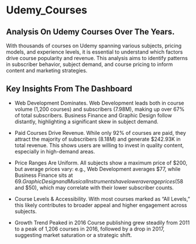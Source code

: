 # Udemy_Courses
## Analysis On Udemy Courses Over The Years.
With thousands of courses on Udemy spanning various subjects, pricing models, and experience levels, it is essential to understand which factors drive course popularity and revenue. This analysis aims to identify patterns in subscriber behavior, subject demand, and course pricing to inform content and marketing strategies.
## Key Insights From The Dashboard
- Web Development Dominates. 
Web Development leads both in course volume (1,200 courses) and subscribers (7.98M), making up over 67% of total subscribers. Business Finance and Graphic Design follow distantly, highlighting a significant skew in subject demand.


- Paid Courses Drive Revenue.
While only 92% of courses are paid, they attract the majority of subscribers (8.18M) and generate $242.93K in total revenue. This shows users are willing to invest in quality content, especially in high-demand areas.


- Price Ranges Are Uniform.
All subjects show a maximum price of $200, but average prices vary: e.g., Web Development averages $77, while Business Finance sits at $69. Graphic Design and Musical Instruments have lower average prices ($58 and $50), which may correlate with their lower subscriber counts.


- Course Levels & Accessibility.
With most courses marked as “All Levels,” this likely contributes to broader appeal and higher engagement across subjects.


- Growth Trend Peaked in 2016
Course publishing grew steadily from 2011 to a peak of 1,206 courses in 2016, followed by a drop in 2017, suggesting market saturation or a strategic shift.
